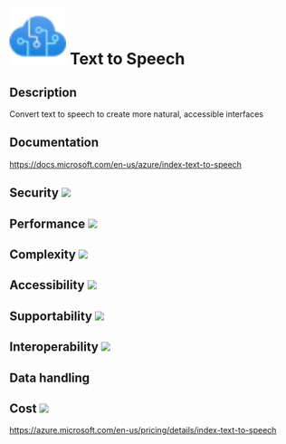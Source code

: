 # <img src ="../img/Text to Speech.svg" width=100 /> Text to Speech                 



## Description										
Convert text to speech to create more natural, accessible interfaces



## Documentation
https://docs.microsoft.com/en-us/azure/index-text-to-speech


## Security		<img src="../img/star.png" width=100 />  



## Performance		<img src="../img/star.png" width=100 />


	
## Complexity		<img src="../img/star.png" width=100 />



## Accessibility		<img src="../img/star.png" width=100 />



## Supportability		<img src="../img/star.png" width=100 />



## Interoperability		<img src="../img/star.png" width=100 />



## Data handling



## Cost 		<img src="../img/star.png" width=100 />

https://azure.microsoft.com/en-us/pricing/details/index-text-to-speech




